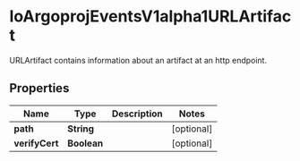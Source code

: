

# IoArgoprojEventsV1alpha1URLArtifact

URLArtifact contains information about an artifact at an http endpoint.
## Properties

Name | Type | Description | Notes
------------ | ------------- | ------------- | -------------
**path** | **String** |  |  [optional]
**verifyCert** | **Boolean** |  |  [optional]



